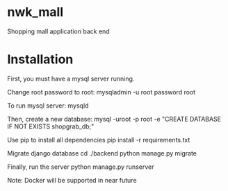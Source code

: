 nwk_mall
========
Shopping mall application back end

Installation
===========
First, you must have a mysql server running. 

Change root password to root:
	mysqladmin -u root password root

To run mysql server:
	mysqld

Then, create a new database:
	mysql -uroot -p root -e "CREATE DATABASE IF NOT EXISTS shopgrab_db;"

Use pip to install all dependencies
	pip install -r requirements.txt

Migrate django database
	cd ./backend
	python manage.py migrate

Finally, run the server
	python manage.py runserver

Note: Docker will be supported in near future